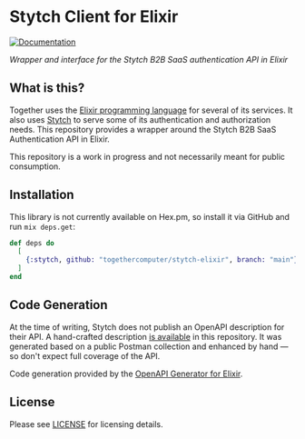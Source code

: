 # Stytch Client for Elixir

[![Documentation](https://img.shields.io/badge/-Documentation-4B275F?logo=elixir&logoColor=white)](https://togethercomputer.github.io/stytch-elixir)

_Wrapper and interface for the Stytch B2B SaaS authentication API in Elixir_

## What is this?

Together uses the [Elixir programming language](https://elixir-lang.org/) for several of its services.
It also uses [Stytch](https://stytch.com/) to serve some of its authentication and authorization needs.
This repository provides a wrapper around the Stytch B2B SaaS Authentication API in Elixir.

This repository is a work in progress and not necessarily meant for public consumption.

## Installation

This library is not currently available on Hex.pm, so install it via GitHub and run `mix deps.get`:

```elixir
def deps do
  [
    {:stytch, github: "togethercomputer/stytch-elixir", branch: "main"}
  ]
end
```

## Code Generation

At the time of writing, Stytch does not publish an OpenAPI description for their API.
A hand-crafted description [is available](vendor/stytch-openapi.yml) in this repository.
It was generated based on a public Postman collection and enhanced by hand — so don't expect full coverage of the API.

Code generation provided by the [OpenAPI Generator for Elixir](https://github.com/aj-foster/open-api-generator).

## License

Please see [LICENSE](LICENSE) for licensing details.
